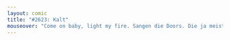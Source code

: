 ```yaml
---
layout: comic
title: "#2623: Kalt"
mouseover: "Come on baby, light my fire. Sangen die Doors. Die ja meistens aus Holz bestehen. Das natürlich gut brennt. Zufall?"
---
```

